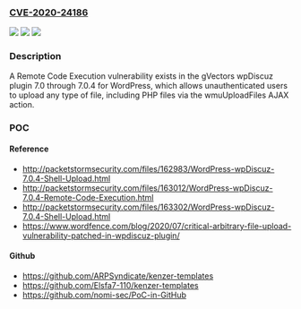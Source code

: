 ### [CVE-2020-24186](https://cve.mitre.org/cgi-bin/cvename.cgi?name=CVE-2020-24186)
![](https://img.shields.io/static/v1?label=Product&message=n%2Fa&color=blue)
![](https://img.shields.io/static/v1?label=Version&message=n%2Fa&color=blue)
![](https://img.shields.io/static/v1?label=Vulnerability&message=n%2Fa&color=brighgreen)

### Description

A Remote Code Execution vulnerability exists in the gVectors wpDiscuz plugin 7.0 through 7.0.4 for WordPress, which allows unauthenticated users to upload any type of file, including PHP files via the wmuUploadFiles AJAX action.

### POC

#### Reference
- http://packetstormsecurity.com/files/162983/WordPress-wpDiscuz-7.0.4-Shell-Upload.html
- http://packetstormsecurity.com/files/163012/WordPress-wpDiscuz-7.0.4-Remote-Code-Execution.html
- http://packetstormsecurity.com/files/163302/WordPress-wpDiscuz-7.0.4-Shell-Upload.html
- https://www.wordfence.com/blog/2020/07/critical-arbitrary-file-upload-vulnerability-patched-in-wpdiscuz-plugin/

#### Github
- https://github.com/ARPSyndicate/kenzer-templates
- https://github.com/Elsfa7-110/kenzer-templates
- https://github.com/nomi-sec/PoC-in-GitHub

